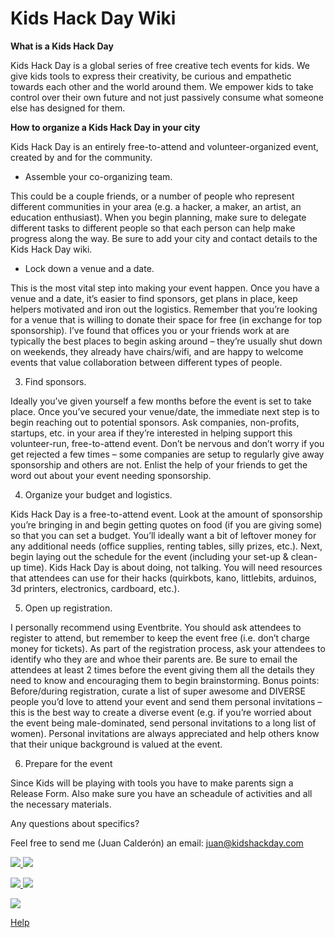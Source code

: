 # Kids Hack Day Wiki

**What is a Kids Hack Day**

Kids Hack Day is a global series of free creative tech events for kids. We give kids tools to express their creativity, be curious and empathetic towards each other and the world around them. We empower kids to take control over their own future and not just passively consume what someone else has designed for them. 

[](https://youtu.be/b1HVOq7mLeQ)


**How to organize a Kids Hack Day in your city**

Kids Hack Day is an entirely free-to-attend and volunteer-organized event, created by and for the community.

[](https://youtu.be/16P-ULdzJko)

* Assemble your co-organizing team.

This could be a couple friends, or a number of people who represent different communities in your area (e.g. a hacker, a maker, an artist, an education enthusiast). When you begin planning, make sure to delegate different tasks to different people so that each person can help make progress along the way. Be sure to add your city and contact details to the Kids Hack Day wiki.

* Lock down a venue and a date.

This is the most vital step into making your event happen. Once you have a venue and a date, it’s easier to find sponsors, get plans in place, keep helpers motivated and iron out the logistics. Remember that you’re looking for a venue that is willing to donate their space for free (in exchange for top sponsorship). I’ve found that offices you or your friends work at are typically the best places to begin asking around – they’re usually shut down on weekends, they already have chairs/wifi, and are happy to welcome events that value collaboration between different types of people.

3. Find sponsors.

Ideally you’ve given yourself a few months before the event is set to take place. Once you’ve secured your venue/date, the immediate next step is to begin reaching out to potential sponsors. Ask companies, non-profits, startups, etc. in your area if they’re interested in helping support this volunteer-run, free-to-attend event. Don’t be nervous and don’t worry if you get rejected a few times – some companies are setup to regularly give away sponsorship and others are not. Enlist the help of your friends to get the word out about your event needing sponsorship.

4. Organize your budget and logistics.

Kids Hack Day is a free-to-attend event. Look at the amount of sponsorship you’re bringing in and begin getting quotes on food (if you are giving some) so that you can set a budget. You’ll ideally want a bit of leftover money for any additional needs (office supplies, renting tables, silly prizes, etc.). Next, begin laying out the schedule for the event (including your set-up & clean-up time).  Kids Hack Day is about doing, not talking. You will need resources that attendees can use for their hacks (quirkbots, kano, littlebits, arduinos, 3d printers, electronics, cardboard, etc.). 

5. Open up registration.

I personally recommend using Eventbrite. You should ask attendees to register to attend, but remember to keep the event free (i.e. don’t charge money for tickets). As part of the registration process, ask your attendees to identify who they are and whoe their parents are. Be sure to email the attendees at least 2 times before the event giving them all the details they need to know and encouraging them to begin brainstorming. Bonus points: Before/during registration, curate a list of super awesome and DIVERSE people you’d love to attend your event and send them personal invitations – this is the best way to create a diverse event (e.g. if you’re worried about the event being male-dominated, send personal invitations to a long list of women). Personal invitations are always appreciated and help others know that their unique background is valued at the event.

6. Prepare for the event

Since Kids will be playing with tools you have to make parents sign a Release Form. Also make sure you have an scheadule of activities and all the necessary materials. 

Any questions about specifics?

Feel free to send me (Juan Calderón) an email: juan@kidshackday.com






[ ![](media/khdstockholm.jpg) ](stockholm)
[ ![](media/khdoslo.png) ](oslo)

[ ![](media/khdamsterdan.png) ](amsterdan)
[ ![](media/khdmoscow.png) ](moscow)

[ ![](media/khdsidney.png) ](sydney)


[Help](README.md)
